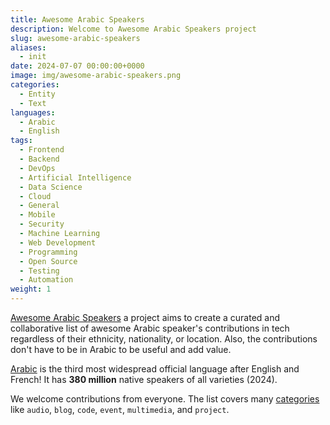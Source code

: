 ```yaml
---
title: Awesome Arabic Speakers
description: Welcome to Awesome Arabic Speakers project
slug: awesome-arabic-speakers
aliases:
  - init
date: 2024-07-07 00:00:00+0000
image: img/awesome-arabic-speakers.png
categories:
  - Entity
  - Text
languages:
  - Arabic
  - English
tags:
  - Frontend
  - Backend
  - DevOps
  - Artificial Intelligence
  - Data Science
  - Cloud
  - General
  - Mobile
  - Security
  - Machine Learning
  - Web Development
  - Programming
  - Open Source
  - Testing
  - Automation
weight: 1
---
```


[Awesome Arabic Speakers](https://awesome-arabic-speakers.dev) a project aims to create a curated and collaborative list of awesome Arabic speaker's contributions in tech regardless of their ethnicity, nationality, or location. Also, the contributions don't have to be in Arabic to be useful and add value.

[Arabic](https://en.wikipedia.org/wiki/Arabic) is the third most widespread official language after English and French! It has **380 million** native speakers of all varieties (2024).

We welcome contributions from everyone. The list covers many [categories](https://awesome-arabic-speakers.dev/categories/) like `audio`, `blog`, `code`, `event`, `multimedia`, and `project`.

